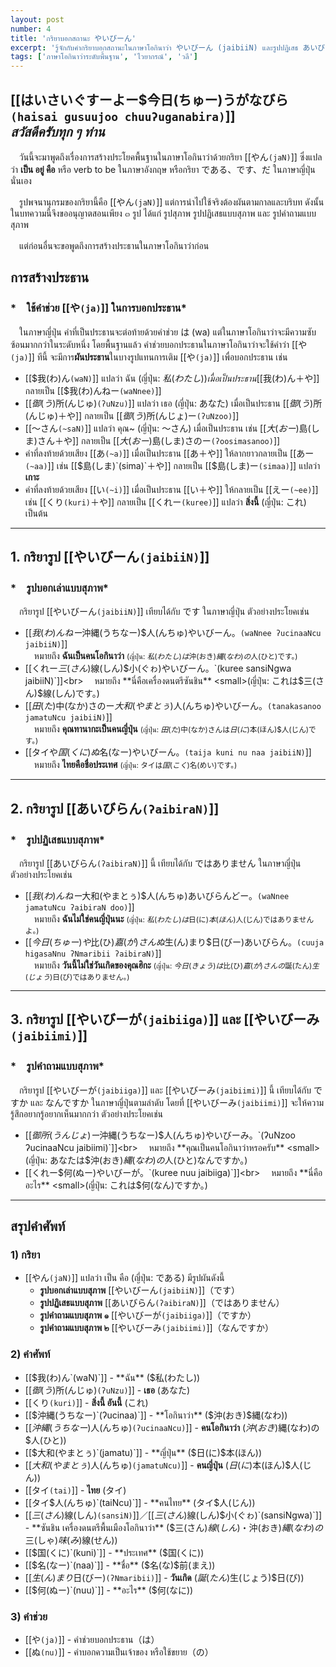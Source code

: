 ```yaml
---
layout: post
number: 4
title: 'กริยาบอกสถานะ やいびーん'
excerpt: 'รู้จักกับคำกริยาบอกสถานะในภาษาโอกินาว่า やいびーん (jaibiiN) และรูปปฏิเสธ あいびらん (ʔaibiraN)'
tags: ['ภาษาโอกินาว่าระดับพื้นฐาน', 'ไวยากรณ์', 'วลี']
---
```


## [[はいさいぐすーよー$今日(ちゅー)うがなびら`(haisai gusuujoo chuuʔuganabira)`]]<br>*สวัสดีครับทุก ๆ ท่าน*

　วันนี้จะมาพูดถึงเรื่องการสร้างประโยคพื้นฐานในภาษาโอกินาว่าด้วยกริยา [[やん`(jaN)`]] ซึ่งแปลว่า **เป็น อยู่ คือ** หรือ verb to be ในภาษาอังกฤษ หรือกริยา である、です、だ ในภาษาญี่ปุ่นนั่นเอง

　รูปพจนานุกรมของกริยานี้คือ [[やん`(jaN)`]] แต่การนำไปใช้จริงต้องผันตามกาลและบริบท ดังนั้น ในบทความนี้จึงขออนุญาตสอนเพียง ๓ รูป ได้แก่ รูปสุภาพ รูปปฏิเสธแบบสุภาพ และ รูปคำถามแบบสุภาพ

　แต่ก่อนอื่นจะขอพูดถึงการสร้างประธานในภาษาโอกินาว่าก่อน

<a id="subject-indicator"></a>
## การสร้างประธาน

### *　ใช้คำช่วย [[や`(ja)`]] ในการบอกประธาน*

　ในภาษาญี่ปุ่น คำที่เป็นประธานจะต่อท้ายด้วยคำช่วย は (wa) แต่ในภาษาโอกินาว่าจะมีความซับซ้อนมากกว่าในระดับหนึ่ง โดยพื้นฐานแล้ว คำช่วยบอกประธานในภาษาโอกินาว่าจะใช้คำว่า [[や`(ja)`]] ทีนี้ จะมีการ**ผันประธาน**ในบางรูปแทนการเติม [[や`(ja)`]] เพื่อบอกประธาน เช่น

- [[$我(わ)ん`(waN)`]] แปลว่า ฉัน (ญี่ปุ่น: $私(わたし)) เมื่อเป็นประธาน [[$我(わ)ん＋や]] กลายเป็น [[$我(わ)んねー`(waNnee)`]]
- [[$御(う)$所(んじゅ)`(ʔuNzu)`]] แปลว่า เธอ (ญี่ปุ่น: あなた) เมื่อเป็นประธาน [[$御(う)$所(んじゅ)＋や]] กลายเป็น [[$御(う)$所(んじょ)ー`(ʔuNzoo)`]]
- [[～さん`(~saN)`]] แปลว่า คุณ~ (ญี่ปุ่น: ～さん) เมื่อเป็นประธาน เช่น [[$大(おー)$島(しま)さん＋や]] กลายเป็น [[$大(おー)$島(しま)さのー`(ʔoosimasanoo)`]]
- คำที่ลงท้ายด้วยเสียง [[あ`(~a)`]] เมื่อเป็นประธาน [[あ＋や]] ให้ลากยาวกลายเป็น [[あー`(~aa)`]] เช่น [[$島(しま)`(sima)`＋や]] กลายเป็น [[$島(しま)ー`(simaa)`]] แปลว่า **เกาะ**
- คำที่ลงท้ายด้วยเสียง [[い`(~i)`]] เมื่อเป็นประธาน [[い＋や]] ให้กลายเป็น [[えー`(~ee)`]] เช่น [[くり`(kuri)`＋や]] กลายเป็น [[くれー`(kuree)`]] แปลว่า **สิ่งนี้** (ญี่ปุ่น: これ)
เป็นต้น

---

## 1. กริยารูป [[やいびーん`(jaibiiN)`]]

### *　รูปบอกเล่าแบบสุภาพ*

　กริยารูป [[やいびーん`(jaibiiN)`]] เทียบได้กับ です ในภาษาญี่ปุ่น ตัวอย่างประโยคเช่น

- [[$我(わ)んねー$沖縄(うちなー)$人(んちゅ)やいびーん。`(waNnee ʔucinaaNcu jaibiiN)`]]<br>
    　หมายถึง **ฉันเป็นคนโอกินาว่า** <small>(ญี่ปุ่น: $私(わたし)は$沖(おき)$縄(なわ)の$人(ひと)です。)</small>
- [[くれー$三(さん)$線(しん)$小(ぐゎ)やいびーん。`(kuree sansiNgwa jaibiiN)`]]<br>
    　หมายถึง **นี่คือเครื่องดนตรีซันชิน** <small>(ญี่ปุ่น: これは$三(さん)$線(しん)です。)</small>
- [[$田(た)$中(なか)さのー$大和(やまとぅ)$人(んちゅ)やいびーん。`(tanakasanoo jamatuNcu jaibiiN)`]]<br>
    　หมายถึง **คุณทานากะเป็นคนญี่ปุ่น** <small>(ญี่ปุ่น: $田(た)$中(なか)さんは$日(に)$本(ほん)$人(じん)です。)</small>
- [[タイや$国(くに)ぬ$名(なー)やいびーん。`(taija kuni nu naa jaibiiN)`]]<br>
    　หมายถึง **ไทยคือชื่อประเทศ** <small>(ญี่ปุ่น: タイは$国(こく)$名(めい)です。)</small>

---

## 2. กริยารูป [[あいびらん`(ʔaibiraN)`]]

### *　รูปปฏิเสธแบบสุภาพ*

　กริยารูป [[あいびらん`(ʔaibiraN)`]] นี้ เทียบได้กับ ではありません ในภาษาญี่ปุ่น ตัวอย่างประโยคเช่น

- [[$我(わ)んねー$大和(やまとぅ)$人(んちゅ)あいびらんどー。`(waNnee jamatuNcu ʔaibiraN doo)`]]<br>
    　หมายถึง **ฉันไม่ใช่คนญี่ปุ่นนะ** <small>(ญี่ปุ่น: $私(わたし)は$日(に)$本(ほん)$人(じん)ではありませんよ。)</small>
- [[$今日(ちゅー)や$比(ひ)$嘉(が)さんぬ$生(ん)まり$日(びー)あいびらん。`(cuuja higasaNnu ʔNmaribii ʔaibiraN)`]]<br>
    　หมายถึง **วันนี้ไม่ใช่วันเกิดของคุณฮิกะ** <small>(ญี่ปุ่น: $今日(きょう)は$比(ひ)$嘉(が)さんの$誕(たん)$生(じょう)$日(び)ではありません。)</small>

---

## 3. กริยารูป [[やいびーが`(jaibiiga)`]] และ [[やいびーみ`(jaibiimi)`]]

### *　รูปคำถามแบบสุภาพ*

　กริยารูป [[やいびーが`(jaibiiga)`]] และ [[やいびーみ`(jaibiimi)`]] นี้ เทียบได้กับ ですか และ なんですか ในภาษาญี่ปุ่นตามลำดับ โดยที่ [[やいびーみ`(jaibiimi)`]] จะให้ความรู้สึกอยากรู้อยากเห็นมากกว่า ตัวอย่างประโยคเช่น

- [[$御所(うんじょ)ー$沖縄(うちなー)$人(んちゅ)やいびーみ。`(ʔuNzoo ʔucinaaNcu jaibiimi)`]]<br>
    　หมายถึง **คุณเป็นคนโอกินาว่าหรอครับ** <small>(ญี่ปุ่น: あなたは$沖(おき)$縄(なわ)の$人(ひと)なんですか。)</small>
- [[くれー$何(ぬー)やいびーが。`(kuree nuu jaibiiga)`]]<br>
    　หมายถึง **นี่คืออะไร** <small>(ญี่ปุ่น: これは$何(なん)ですか。)</small>

---

## สรุปคำศัพท์

### 1) กริยา

- [[やん`(jaN)`]] แปลว่า เป็น คือ (ญี่ปุ่น: である) มีรูปผันดังนี้
    - **รูปบอกเล่าแบบสุภาพ** [[やいびーん`(jaibiiN)`]]（です）
    - **รูปปฏิเสธแบบสุภาพ** [[あいびらん`(ʔaibiraN)`]]（ではありません）
    - **รูปคำถามแบบสุภาพ ๑** [[やいびーが`(jaibiiga)`]]（ですか）
    - **รูปคำถามแบบสุภาพ ๒** [[やいびーみ`(jaibiimi)`]]（なんですか）

### 2) คำศัพท์

- [[$我(わ)ん`(waN)`]] - **ฉัน** ($私(わたし))
- [[$御(う)$所(んじゅ)`(ʔuNzu)`]] - **เธอ** (あなた)
- [[くり`(kuri)`]] - **สิ่งนี้ อันนี้** (これ)
- [[$沖縄(うちなー)`(ʔucinaa)`]] - **โอกินาว่า** ($沖(おき)$縄(なわ))
- [[$沖縄(うちなー)$人(んちゅ)`(ʔucinaaNcu)`]] - **คนโอกินาว่า** ($沖(おき)$縄(なわ)の$人(ひと))
- [[$大和(やまとぅ)`(jamatu)`]] - **ญี่ปุ่น** ($日(に)$本(ほん))
- [[$大和(やまとぅ)$人(んちゅ)`(jamatuNcu)`]] - **คนญี่ปุ่น** ($日(に)$本(ほん)$人(じん))
- [[タイ`(tai)`]] - **ไทย** (タイ)
- [[タイ$人(んちゅ)`(taiNcu)`]] - **คนไทย** (タイ$人(じん))
- [[$三(さん)$線(しん)`(sansiN)`]]／[[$三(さん)$線(しん)$小(ぐゎ)`(sansiNgwa)`]] - **ซันชิน เครื่องดนตรีพื้นเมืองโอกินาว่า** ($三(さん)$線(しん)・$沖(おき)$縄(なわ)の$三(しゃ)$味(み)$線(せん))
- [[$国(くに)`(kuni)`]] - **ประเทศ** ($国(くに))
- [[$名(なー)`(naa)`]] - **ชื่อ** ($名(な)$前(まえ))
- [[$生(ん)まり$日(びー)`(ʔNmaribii)`]] - **วันเกิด** ($誕(たん)$生(じょう)$日(び))
- [[$何(ぬー)`(nuu)`]] - **อะไร** ($何(なに))

### 3) คำช่วย

- [[や`(ja)`]] - คำช่วยบอกประธาน（は）
- [[ぬ`(nu)`]] - คำบอกความเป็นเจ้าของ หรือใช้ขยาย（の）
